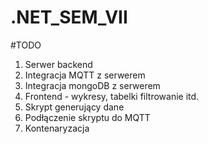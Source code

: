 # .NET_SEM_VII

#TODO
1. Serwer backend
2. Integracja MQTT z serwerem
3. Integracja mongoDB z serwerem
4. Frontend - wykresy, tabelki filtrowanie itd. 
5. Skrypt generujący dane
6. Podłączenie skryptu do MQTT
7. Kontenaryzacja
